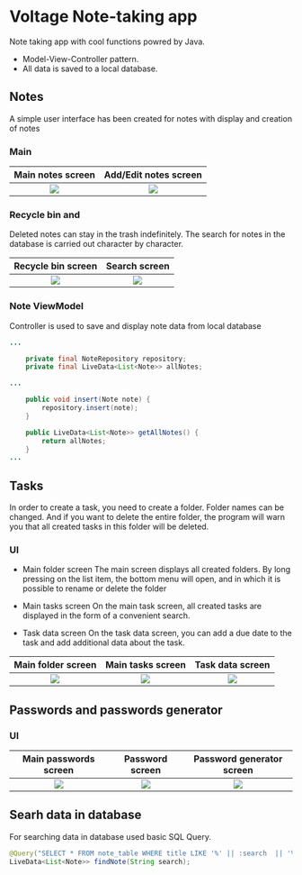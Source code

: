 # Voltage Note-taking app
Note taking app with cool functions powred by Java.
- Model-View-Controller pattern.
- All data is saved to a local database.


## Notes
A simple user interface has been created for notes with display and creation of notes

### Main

Main notes screen           |  Add/Edit notes screen
:-------------------------:|:-------------------------:
![](https://user-images.githubusercontent.com/51397432/180619800-0b45a278-bc52-4464-b31d-e7f624720077.png)  |  ![](https://user-images.githubusercontent.com/51397432/180619967-0421d465-b232-4dac-b771-34fd0b1ed75e.png)

### Recycle bin and 
Deleted notes can stay in the trash indefinitely. The search for notes in the database is carried out character by character.

Recycle bin screen         |  Search screen
:-------------------------:|:-------------------------:
![](https://user-images.githubusercontent.com/51397432/180620204-461ee9e2-dc5e-4457-82dc-23c2f6e6dbdf.png) | ![](https://user-images.githubusercontent.com/51397432/180620211-96f18d86-b3b0-4e07-8eca-e558b4f16c12.png)

### Note ViewModel
Controller is used to save and display note data from local database

``` java
...

    private final NoteRepository repository;
    private final LiveData<List<Note>> allNotes;

...

    public void insert(Note note) {
        repository.insert(note);
    }

    public LiveData<List<Note>> getAllNotes() {
        return allNotes;
    }
...

```

## Tasks
In order to create a task, you need to create a folder. Folder names can be changed. And if 
you want to delete the entire folder, the program will warn you that all created tasks in this folder will be deleted.
### UI

- Main folder screen
The main screen displays all created folders. By long pressing on the list item, the bottom
menu will open, and in which it is possible to rename or delete the folder

- Main tasks screen
On the main task screen, all created tasks are displayed in the form of a convenient search.

- Task data screen
On the task data screen, you can add a due date to the task and add additional data about the task.

Main folder screen         |  Main tasks screen        | Task data screen            
:-------------------------:|:-------------------------:|:-------------------------:
![](https://user-images.githubusercontent.com/51397432/180620333-b0fb2a93-4a14-4c36-8f23-eb794acbbe6b.png) | ![](https://user-images.githubusercontent.com/51397432/180620491-669a7858-bdfe-4460-8a3a-5cb8ae62dc3e.png) | ![](https://user-images.githubusercontent.com/51397432/180620496-ca1f281c-7fcd-43a2-90d7-8e378887dfb2.png)

## Passwords and passwords generator

### UI

Main passwords screen      |  Password screen          | Password generator screen            
:-------------------------:|:-------------------------:|:-------------------------:
![](https://user-images.githubusercontent.com/51397432/180620604-b88310b8-a311-40d0-afa1-199c537a951a.png) | ![](https://user-images.githubusercontent.com/51397432/180620606-d7e2fcce-540f-42d5-9a56-88f70d81522b.png) | ![](https://user-images.githubusercontent.com/51397432/180620609-f405814e-5520-4071-98e1-04e22c43c78f.png)


## Searh data in database
For searching data in database used basic SQL Query.

``` java
@Query("SELECT * FROM note_table WHERE title LIKE '%' || :search  || '%' OR description LIKE '%' || :search  || '%'")
LiveData<List<Note>> findNote(String search);
```


